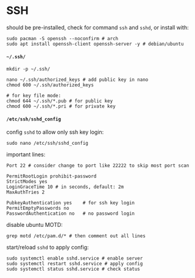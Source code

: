 # SSH


should be pre-installed, check for command `ssh` and `sshd`, or install with:
```shell script
sudo pacman -S openssh --noconfirm # arch
sudo apt install openssh-client openssh-server -y # debian/ubuntu
```


#### `~/.ssh/`

```shell script
mkdir -p ~/.ssh/

nano ~/.ssh/authorized_keys # add public key in nano
chmod 600 ~/.ssh/authorized_keys

# for key file mode:
chmod 644 ~/.ssh/*.pub # for public key
chmod 600 ~/.ssh/*.pri # for private key
```


#### `/etc/ssh/sshd_config`

config `sshd` to allow only ssh key login: 
```shell script
sudo nano /etc/ssh/sshd_config
```

important lines:
```shell script
Port 22 # consider change to port like 22222 to skip most port scan

PermitRootLogin prohibit-password
StrictModes yes
LoginGraceTime 10 # in seconds, default: 2m
MaxAuthTries 2

PubkeyAuthentication yes    # for ssh key login
PermitEmptyPasswords no
PasswordAuthentication no   # no password login
```

disable ubuntu MOTD:
```shell script
grep motd /etc/pam.d/* # then comment out all lines
```

start/reload `sshd` to apply config:
```shell script
sudo systemctl enable sshd.service # enable server
sudo systemctl restart sshd.service # apply config
sudo systemctl status sshd.service # check status
```
